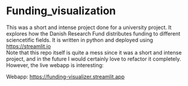 # Funding_visualization

This was a short and intense project done for a university project. It explores how the Danish Research Fund distributes funding to different sciencetific fields. It is written in python and deployed using https://streamlit.io  
Note that this repo itself is quite a mess since it was a short and intense project, and in the future I would certainly love to refactor it completely. However, the live webapp is interesting:  

Webapp: https://funding-visualizer.streamlit.app  
